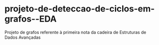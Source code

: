 # projeto-de-deteccao-de-ciclos-em-grafos--EDA
Projeto de grafos referente à primeira nota da cadeira de Estruturas de Dados Avançadas

